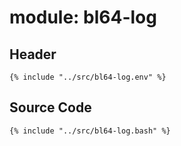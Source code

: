 # module: bl64-log

## Header

```shell
{% include "../src/bl64-log.env" %}
```

## Source Code

```shell
{% include "../src/bl64-log.bash" %}
```
